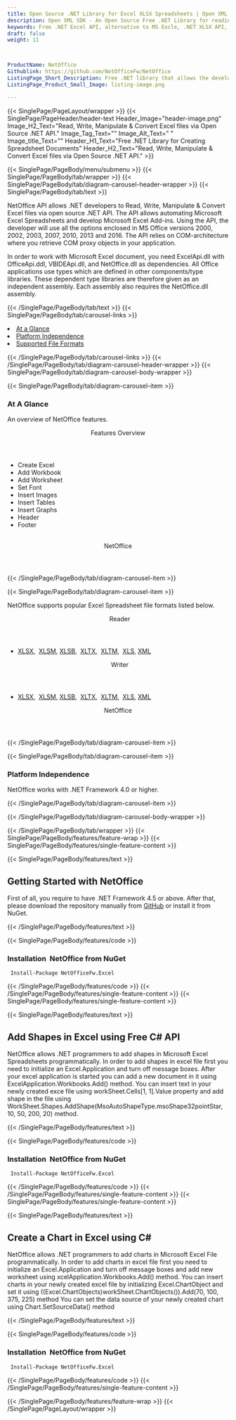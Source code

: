 ```yaml
---
title: Open Source .NET Library for Excel XLSX Spreadsheets | Open XML SDK
description: Open XML SDK - An Open Source Free .NET Library for reading & writing Excel spreadsheet. Developers can add sheets, text, table, formulas and more via .NET API.
keywords: Free .NET Excel API, alternative to MS Excle, .NET XLSX API, .NET ODS, .NET CSV,  C# Excel API, .NET Excel Library, C# Spreadsheets API, create spreadsheet, add comments to cells,  Read XLSX files, Add Image in Excel cell, read spreadsheet files
draft: false
weight: 11



ProductName: NetOffice
Githublink: https://github.com/NetOfficeFw/NetOffice
ListingPage_Short_Description: Free .NET library that allows the developer to read, write & manipulate Excel files via Open Source .NET API.
ListingPage_Product_Small_Image: listing-image.png 

---
```


{{< SinglePage/PageLayout/wrapper >}}
{{< SinglePage/PageHeader/header-text
Header_Image="header-image.png"
Image_H2_Text="Read, Write, Manipulate & Convert Excel files via Open Source .NET API."
Image_Tag_Text=""
Image_Alt_Text=" "
Image_title_Text=""
Header_H1_Text="Free .NET Library for Creating Spreadsheet Documents"
Header_H2_Text="Read, Write, Manipulate & Convert Excel files via Open Source .NET API." >}}

{{< SinglePage/PageBody/menu/submenu >}}
{{< SinglePage/PageBody/tab/wrapper >}}
{{< SinglePage/PageBody/tab/diagram-carousel-header-wrapper >}}
{{< SinglePage/PageBody/tab/text >}}



<p>NetOffice API allows .NET developers to Read, Write, Manipulate & Convert Excel files via open source .NET API. The API allows automating Microsoft Excel Spreadsheets and develop Microsoft Excel Add-ins. Using the API, the developer will use all the options enclosed in MS Office versions 2000, 2002, 2003, 2007, 2010, 2013 and 2016. The API relies on COM-architecture where you retrieve COM proxy objects in your application.</p>
<p>In order to work with Microsoft Excel document, you need ExcelApi.dll with OfficeApi.ddl, VBIDEApi.dll, and NetOffice.dll as dependencies. All Office applications use types which are defined in other components/type libraries. These dependent type libraries are therefore given as an independent assembly. Each assembly also requires the NetOffice.dll assembly.</p>

{{< /SinglePage/PageBody/tab/text >}}
{{< SinglePage/PageBody/tab/carousel-links >}}

<li data-target="#diagramcarousel" data-slide-to="0"><a href="#">At a Glance</a></li>
<li data-target="#diagramcarousel" data-slide-to="2"><a href="#">Platform Independence</a></li>
<li data-target="#diagramcarousel" data-slide-to="1"><a class="activetab" href="#">Supported File Formats</a></li>


{{< /SinglePage/PageBody/tab/carousel-links >}}
{{< /SinglePage/PageBody/tab/diagram-carousel-header-wrapper >}}
{{< SinglePage/PageBody/tab/diagram-carousel-body-wrapper >}}

{{< SinglePage/PageBody/tab/diagram-carousel-item >}}
<h3>At A Glance</h3>
<p>An overview of NetOffice features.</p>
<div class="diagram1 d1-poi">
<div class="d1-row">
<div class="d1-col d1-left"><header>Features Overview</header>
<ul>
<li>Create Excel</li>
<li>Add Workbook</li>
<li>Add Worksheet</li>
<li>Set Font</li>
<li>Insert Images</li>
<li>Insert Tables</li>
<li>Insert Graphs</li>
<li>Header</li>
<li>Footer</li>
</ul>
</div>
<!--/left-->
<div class="d1-col d1-right"> </div>
</div>
<div class="d1-logo" style="border: none;"><header>NetOffice</header><footer><small></small></footer></div>
<!--/logo--></div>
<!--/diagram1-->
{{< /SinglePage/PageBody/tab/diagram-carousel-item >}}

{{< SinglePage/PageBody/tab/diagram-carousel-item >}}
<p>NetOffice supports popular Excel Spreadsheet file formats listed below.</p>
<div class="diagram1 d2  d1-poi">
<div class="d1-row">
<div class="d1-col d1-left"><header><i class="fa fa-arrows-v "> </i> Reader</header>
<ul>
<li><a href="https://docs.fileformat.com/spreadsheet/xlsx/">XLSX</a>,  <a href="https://docs.fileformat.com/spreadsheet/xlsm/">XLSM</a>, <a href="https://docs.fileformat.com/spreadsheet/xlsb/">XLSB</a>,  <a href="https://docs.fileformat.com/spreadsheet/xltx/">XLTX</a>,  <a href="https://docs.fileformat.com/spreadsheet/xltm/">XLTM</a>,  <a href="https://docs.fileformat.com/spreadsheet/xls/">XLS</a>, <a href="https://docs.fileformat.com/web/xml/">XML</a></li>
</ul>
</div>
<!--/left-->
<div class="d1-col d1-right"><header><i class="fa  fa-long-arrow-down"> </i> Writer</header>
<ul>
<li><a href="https://docs.fileformat.com/spreadsheet/xlsx/">XLSX</a>,  <a href="https://docs.fileformat.com/spreadsheet/xlsm/">XLSM</a>, <a href="https://docs.fileformat.com/spreadsheet/xlsb/">XLSB</a>,  <a href="https://docs.fileformat.com/spreadsheet/xltx/">XLTX</a>,  <a href="https://docs.fileformat.com/spreadsheet/xltm/">XLTM</a>,  <a href="https://docs.fileformat.com/spreadsheet/xls/">XLS</a>, <a href="https://docs.fileformat.com/web/xml/">XML</a></li>
</ul>
</div>
<!--/right--></div>
<!--/row-->
<div class="d1-logo" style="border: none;"><header>NetOffice</header><footer><small></small></footer></div>
<!--/logo--></div>
<!--/diagram2-->
{{< /SinglePage/PageBody/tab/diagram-carousel-item >}}

{{< SinglePage/PageBody/tab/diagram-carousel-item >}}
<h3>Platform Independence</h3>
<p>NetOffice works with .NET Framework 4.0 or higher.</p>
{{< /SinglePage/PageBody/tab/diagram-carousel-item >}}

{{< /SinglePage/PageBody/tab/diagram-carousel-body-wrapper >}}

{{< /SinglePage/PageBody/tab/wrapper >}}
{{< SinglePage/PageBody/features/feature-wrap >}}
{{< SinglePage/PageBody/features/single-feature-content >}}

{{< SinglePage/PageBody/features/text >}}
<h2 class="h2title">Getting Started with NetOffice</h2>
<p>First of all, you require to have .NET Framework 4.5 or above. After that, please download the repository manually from <a href="https://github.com/NetOfficeFw/NetOffice">GitHub</a> or install it from NuGet.</p>
{{< /SinglePage/PageBody/features/text >}}

{{< SinglePage/PageBody/features/code >}}
<h3>Installation  NetOffice from NuGet</h3>
<pre><code class="html"> Install-Package NetOfficeFw.Excel</code></pre>


{{< /SinglePage/PageBody/features/code >}}
{{< /SinglePage/PageBody/features/single-feature-content >}}
{{< SinglePage/PageBody/features/single-feature-content >}}

{{< SinglePage/PageBody/features/text >}}
<h2 class="h2title">Add Shapes in Excel using Free C# API</h2>
<p>NetOffice allows .NET programmers to add shapes in Microsoft Excel Spreadsheets programmatically. In order to add shapes in excel file first you need to initialize an Excel.Application and turn off message boxes. After your excel application is started you can add a new document in it using ExcelApplication.Workbooks.Add() method. You can insert text in your newly created exce file using workSheet.Cells[1, 1].Value property and add shape in the file using WorkSheet.Shapes.AddShape(MsoAutoShapeType.msoShape32pointStar, 10, 50, 200, 20) method.</p>

{{< /SinglePage/PageBody/features/text >}}

{{< SinglePage/PageBody/features/code >}}
<h3>Installation  NetOffice from NuGet</h3>
<pre><code class="html"> Install-Package NetOfficeFw.Excel</code></pre>


{{< /SinglePage/PageBody/features/code >}}
{{< /SinglePage/PageBody/features/single-feature-content >}}
{{< SinglePage/PageBody/features/single-feature-content >}}

{{< SinglePage/PageBody/features/text >}}
<h2 class="h2title">Create a Chart in Excel using C#</h2>
<p>NetOffice allows .NET programmers to add charts in Microsoft Excel File programmatically. In order to add charts in excel file first you need to initialize an Excel.Application and turn off message boxes and add new worksheet using xcelApplication.Workbooks.Add() method. You can insert charts in your newly created excel file by initializing Excel.ChartObject and set it using ((Excel.ChartObjects)workSheet.ChartObjects()).Add(70, 100, 375, 225) method You can set the data source of your newly created chart using Chart.SetSourceData() method</p>

{{< /SinglePage/PageBody/features/text >}}

{{< SinglePage/PageBody/features/code >}}
<h3>Installation  NetOffice from NuGet</h3>
<pre><code class="html"> Install-Package NetOfficeFw.Excel</code></pre>


{{< /SinglePage/PageBody/features/code >}}
{{< /SinglePage/PageBody/features/single-feature-content >}}

{{< /SinglePage/PageBody/features/feature-wrap >}}
{{< /SinglePage/PageLayout/wrapper >}}